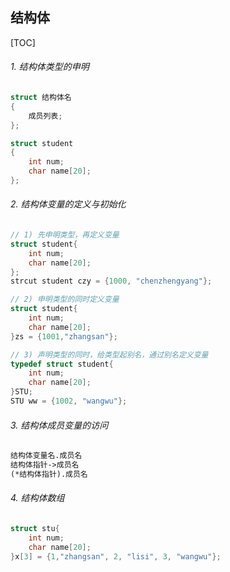 ## 结构体

[TOC]



###### 1. 结构体类型的申明

```c
struct 结构体名
{
    成员列表;
};

struct student
{
    int num;
    char name[20];
};
```

###### 2. 结构体变量的定义与初始化

```c
// 1) 先申明类型，再定义变量
struct student{
    int num;
    char name[20];
};
strcut student czy = {1000, "chenzhengyang"};
```

```c
// 2) 申明类型的同时定义变量
struct student{
    int num;
    char name[20];
}zs = {1001,"zhangsan"};
```

```c
// 3) 声明类型的同时，给类型起别名，通过别名定义变量
typedef struct student{
    int num;
    char name[20];
}STU;
STU ww = {1002, "wangwu"};
```

###### 3. 结构体成员变量的访问

```tex
结构体变量名.成员名
结构体指针->成员名
(*结构体指针).成员名
```

###### 4. 结构体数组

```c
struct stu{
    int num;
    char name[20];
}x[3] = {1,"zhangsan", 2, "lisi", 3, "wangwu"};
```

